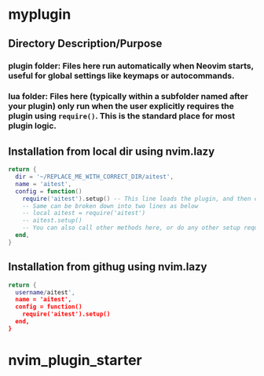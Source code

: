 # myplugin
## Directory Description/Purpose
### **plugin folder:**  Files here run automatically when Neovim starts, useful for global settings like keymaps or autocommands.
### **lua folder:** Files here (typically within a subfolder named after your plugin) only run when the user explicitly requires the plugin using `require()`.  This is the standard place for most plugin logic.

## Installation from local dir using nvim.lazy
```lua
return {
  dir = '~/REPLACE_ME_WITH_CORRECT_DIR/aitest',
  name = 'aitest',
  config = function()
    require('aitest').setup() -- This line loads the plugin, and then calls the method setup() (this can be any method you define in your plugin) 
    -- Same can be broken down into two lines as below
    -- local aitest = require('aitest')
    -- aitest.setup()
    -- You can also call other methods here, or do any other setup required
  end,
}
```

## Installation from githug using nvim.lazy
```lua
return {
  username/aitest',
  name = 'aitest',
  config = function()
    require('aitest').setup()
  end,
}
```
# nvim_plugin_starter
